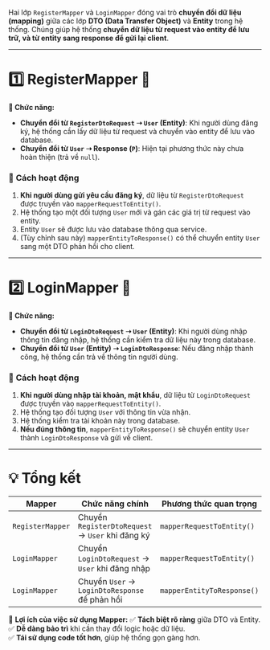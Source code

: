 Hai lớp `RegisterMapper` và `LoginMapper` đóng vai trò **chuyển đổi dữ liệu (mapping)** giữa các lớp **DTO (Data Transfer Object)** và **Entity** trong hệ thống. Chúng giúp hệ thống **chuyển dữ liệu từ request vào entity để lưu trữ, và từ entity sang response để gửi lại client**.

---

# **1️⃣ RegisterMapper** 📝
**📌 Chức năng:**
- **Chuyển đổi từ `RegisterDtoRequest` ➝ `User` (Entity)**: Khi người dùng đăng ký, hệ thống cần lấy dữ liệu từ request và chuyển vào entity để lưu vào database.
- **Chuyển đổi từ `User` ➝ Response (`P`)**: Hiện tại phương thức này chưa hoàn thiện (trả về `null`).

### 🔹 **Cách hoạt động**
1. **Khi người dùng gửi yêu cầu đăng ký**, dữ liệu từ `RegisterDtoRequest` được truyền vào `mapperRequestToEntity()`.
2. Hệ thống tạo một đối tượng `User` mới và gán các giá trị từ request vào entity.
3. Entity `User` sẽ được lưu vào database thông qua service.
4. (Tùy chỉnh sau này) `mapperEntityToResponse()` có thể chuyển entity `User` sang một DTO phản hồi cho client.

---

# **2️⃣ LoginMapper** 🔑
**📌 Chức năng:**
- **Chuyển đổi từ `LoginDtoRequest` ➝ `User` (Entity)**: Khi người dùng nhập thông tin đăng nhập, hệ thống cần kiểm tra dữ liệu này trong database.
- **Chuyển đổi từ `User` (Entity) ➝ `LoginDtoResponse`**: Nếu đăng nhập thành công, hệ thống cần trả về thông tin người dùng.

### 🔹 **Cách hoạt động**
1. **Khi người dùng nhập tài khoản, mật khẩu**, dữ liệu từ `LoginDtoRequest` được truyền vào `mapperRequestToEntity()`.
2. Hệ thống tạo đối tượng `User` với thông tin vừa nhận.
3. Hệ thống kiểm tra tài khoản này trong database.
4. **Nếu đúng thông tin**, `mapperEntityToResponse()` sẽ chuyển entity `User` thành `LoginDtoResponse` và gửi về client.

---

# **💡 Tổng kết**
| **Mapper** | **Chức năng chính** | **Phương thức quan trọng** |
|------------|------------------|----------------|
| `RegisterMapper` | Chuyển `RegisterDtoRequest` → `User` khi đăng ký | `mapperRequestToEntity()` |
| `LoginMapper` | Chuyển `LoginDtoRequest` → `User` khi đăng nhập | `mapperRequestToEntity()` |
| `LoginMapper` | Chuyển `User` → `LoginDtoResponse` để phản hồi | `mapperEntityToResponse()` |

🚀 **Lợi ích của việc sử dụng Mapper:**
✅ **Tách biệt rõ ràng** giữa DTO và Entity.  
✅ **Dễ dàng bảo trì** khi cần thay đổi logic hoặc dữ liệu.  
✅ **Tái sử dụng code tốt hơn**, giúp hệ thống gọn gàng hơn.